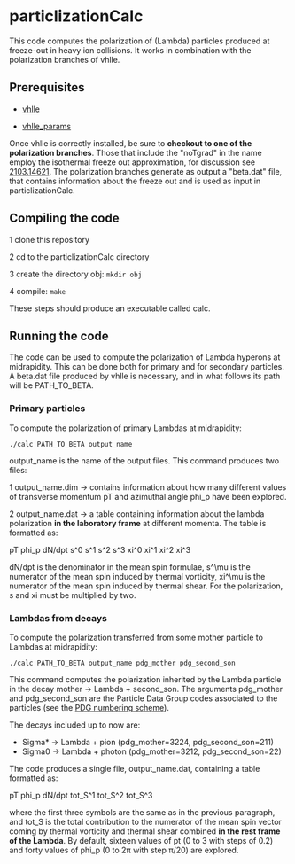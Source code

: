 # particlizationCalc
This code computes the polarization of (Lambda) particles produced at freeze-out in heavy ion collisions. It works in combination with 
the polarization branches of vhlle.

## Prerequisites
* [vhlle](https://github.com/yukarpenko/vhlle)

* [vhlle_params](https://github.com/yukarpenko/vhlle_params.git)

Once vhlle is correctly installed, be sure to **checkout to one of the polarization branches**. Those that include the "noTgrad" in the name employ the isothermal 
freeze out approximation, for discussion see [2103.14621](https://arxiv.org/abs/2103.14621). 
The polarization branches generate as output a "beta.dat" file, that contains information about the freeze out and is used as input in particlizationCalc.

## Compiling the code

1 clone this repository

2 cd to the particlizationCalc directory

3 create the directory obj: `mkdir obj`

4 compile: `make`

These steps should produce an executable called calc.

## Running the code

The code can be used to compute the polarization of Lambda hyperons at midrapidity. This can be done both for primary and for secondary particles. 
A beta.dat file produced by vhlle is necessary, and in what follows its path will be PATH_TO_BETA. 

### Primary particles
To compute the polarization of primary Lambdas at midrapidity:

`./calc PATH_TO_BETA output_name`

output_name is the name of the output files. This command produces two files:

1 output_name.dim -> contains information about how many different values of transverse momentum pT and azimuthal angle phi_p have been explored.

2 output_name.dat -> a table containing information about the lambda polarization **in the laboratory frame** at different momenta. The table is formatted as:

  pT phi_p  dN/dpt  s^0  s^1  s^2  s^3  xi^0  xi^1  xi^2  xi^3

dN/dpt is the denominator in the mean spin formulae, s^\mu is the numerator of the mean spin induced by thermal vorticity, xi^\mu is the numerator of
the mean spin induced by thermal shear. For the polarization, s and xi must be multiplied by two.

### Lambdas from decays
To compute the polarization transferred from some mother particle to Lambdas at midrapidity: 

`./calc PATH_TO_BETA output_name pdg_mother pdg_second_son`

This command computes the polarization inherited by the Lambda particle in the decay mother -> Lambda + second_son. The arguments pdg_mother and pdg_second_son are 
the Particle Data Group codes associated to the particles (see the [PDG numbering scheme](https://pdg.lbl.gov/2007/reviews/montecarlorpp.pdf)).

The decays included up to now are:

* Sigma* -> Lambda + pion (pdg_mother=3224, pdg_second_son=211)
* Sigma0 -> Lambda + photon (pdg_mother=3212, pdg_second_son=22)

The code produces a single file, output_name.dat, containing a table formatted as:

pT phi_p  dN/dpt  tot_S^1  tot_S^2  tot_S^3

where the first three symbols are the same as in the previous paragraph, and tot_S is the total contribution to the numerator of the mean spin vector coming 
by thermal vorticity and thermal shear combined **in the rest frame of the Lambda**. By default, sixteen values of pt (0 to 3 with steps of 0.2) and 
forty values of phi_p (0 to 2π with step π/20) 
are explored.  


